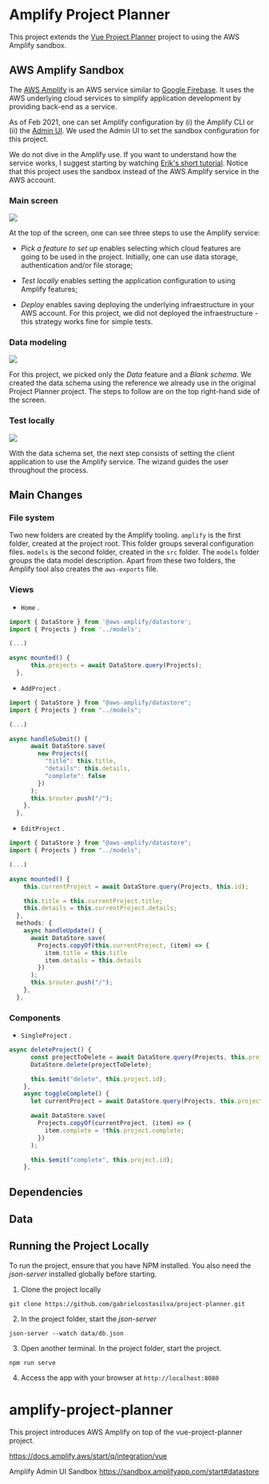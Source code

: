# Amplify Project Planner
This project extends the [Vue Project Planner](https://github.com/gabrielcostasilva/vue-project-planner.git) project to using the AWS Amplify sandbox.

## AWS Amplify Sandbox
The [AWS Amplify](https://aws.amazon.com/amplify/) is an AWS service similar to [Google Firebase](https://firebase.google.com). It uses the AWS underlying cloud services to simplify application development by providing back-end as a service. 

As of Feb 2021, one can set Amplify configuration by (i) the Amplify CLI or (ii) the [Admin UI](https://sandbox.amplifyapp.com/start#datastore). We used the Admin UI to set the sandbox configuration for this project.

We do not dive in the Amplify use. If you want to understand how the service works, I suggest starting by watching [Erik's short tutorial](https://www.youtube.com/watch?v=Q70eWux2xpQ). Notice that this project uses the sandbox instead of the AWS Amplify service in the AWS account.

### Main screen

<img src="./pics/AdminUIMainScreen.png"  />

At the top of the screen, one can see three steps to use the Amplify service: 

* _Pick a feature to set up_ enables selecting which cloud features are going to be used in the project. Initially, one can use data storage, authentication and/or file storage;

* _Test locally_ enables setting the application configuration to using Amplify features;

* _Deploy_ enables saving deploying the underlying infraestructure in your AWS account. For this project, we did not deployed the infraestructure - this strategy works fine for simple tests.

### Data modeling

<img src="./pics/DataModeling.png"  />

For this project, we picked only the _Data_ feature and a _Blank schema_. We created the data schema using the reference we already use in the original Project Planner project. The steps to follow are on the top right-hand side of the screen.

### Test locally

<img src="./pics/TestLocally.png"  />

With the data schema set, the next step consists of setting the client application to use the Amplify service. The wizand guides the user throughout the process.

## Main Changes

### File system
Two new folders are created by the Amplify tooling. `amplify` is the first folder, created at the project root. This folder groups several configuration files. `models` is the second folder, created in the `src` folder. The `models` folder groups the data model description. Apart from these two folders, the Amplify tool also creates the `aws-exports` file.

### Views

* `Home` .  

```js
import { DataStore } from '@aws-amplify/datastore';
import { Projects } from '../models';

(...)

async mounted() {
      this.projects = await DataStore.query(Projects);
  },

```

* `AddProject` .

```js
import { DataStore } from "@aws-amplify/datastore";
import { Projects } from "../models";

(...)

async handleSubmit() {
      await DataStore.save(
        new Projects({
          "title": this.title,
          "details": this.details,
          "complete": false
        })
      );
      this.$router.push("/");
    },
  },
```

* `EditProject` .

```js
import { DataStore } from "@aws-amplify/datastore";
import { Projects } from "../models";

(...)

async mounted() {
    this.currentProject = await DataStore.query(Projects, this.id);

    this.title = this.currentProject.title;
    this.details = this.currentProject.details;
  },
  methods: {
    async handleUpdate() {
      await DataStore.save(
        Projects.copyOf(this.currentProject, (item) => {
          item.title = this.title
          item.details = this.details
        })
      );
      this.$router.push("/");
    },
  },
```

### Components

* `SingleProject` .

```js
async deleteProject() {
      const projectToDelete = await DataStore.query(Projects, this.project.id);
      DataStore.delete(projectToDelete);

      this.$emit("delete", this.project.id);
    },
    async toggleComplete() {
      let currentProject = await DataStore.query(Projects, this.project.id);

      await DataStore.save(
        Projects.copyOf(currentProject, (item) => {
          item.complete = !this.project.complete;
        })
      );

      this.$emit("complete", this.project.id);
    },
```


## Dependencies


## Data


## Running the Project Locally

To run the project, ensure that you have NPM installed. You also need the _json-server_ installed globally before starting.

1. Clone the project locally

```
git clone https://github.com/gabrielcostasilva/project-planner.git
```

2. In the project folder, start the _json-server_

```
json-server --watch data/db.json
```

3. Open another terminal. In the project folder, start the project.

```
npm run serve
```

4. Access the app with your browser at `http://localhost:8080`

# amplify-project-planner
This project introduces AWS Amplify on top of the vue-project-planner project.

https://docs.amplify.aws/start/q/integration/vue

Amplify Admin UI Sandbox
https://sandbox.amplifyapp.com/start#datastore

